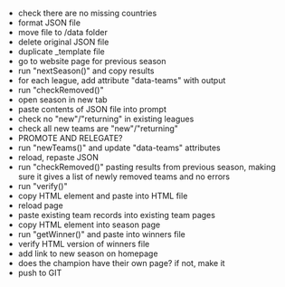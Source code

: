 - check there are no missing countries
- format JSON file
- move file to /data folder
- delete original JSON file
- duplicate _template file
- go to website page for previous season
- run "nextSeason()" and copy results
- for each league, add attribute "data-teams" with output
- run "checkRemoved()"
- open season in new tab
- paste contents of JSON file into prompt
- check no "new"/"returning" in existing leagues
- check all new teams are "new"/"returning"
- PROMOTE AND RELEGATE?
- run "newTeams()" and update "data-teams" attributes
- reload, repaste JSON
- run "checkRemoved()" pasting results from previous season, making sure it gives a list of newly removed teams and no errors
- run "verify()"
- copy HTML element and paste into HTML file
- reload page
- paste existing team records into existing team pages
- copy HTML element into season page
- run "getWinner()" and paste into winners file
- verify HTML version of winners file
- add link to new season on homepage
- does the champion have their own page? if not, make it
- push to GIT